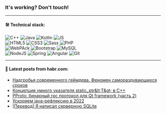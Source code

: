 ### It's working? Don't touch!

---

#### 🛠️ Technical stack:

![C++](https://img.shields.io/badge/C++-informational?logo=c%2B%2B&style=flat&logoColor=white&color=9C033A)
![Java](https://img.shields.io/badge/Java-informational?logo=java&style=flat&logoColor=white&color=007396)
![Kotlin](https://img.shields.io/badge/Kotlin-informational?logo=Kotlin&style=flat&logoColor=white&color=0095D5)
![JS](https://img.shields.io/badge/JS-informational?logo=javaScript&style=flat&logoColor=black&color=F7Df1E) <br>
![HTML5](https://img.shields.io/badge/HTML5-informational?logo=html5&style=flat&logoColor=white&color=E34F26)
![CSS3](https://img.shields.io/badge/CSS3-informational?logo=css3&style=flat&logoColor=white&color=157286)
![Sass](https://img.shields.io/badge/Saas-informational?logo=sass&style=flat&logoColor=white&color=hotpink)
![PHP](https://img.shields.io/badge/PHP-informational?logo=php&style=flat&logoColor=white&color=777BB4) <br>
![WebPAck](https://img.shields.io/badge/WebPack-informational?logo=webPack&style=flat&logoColor=white&color=FF6F00)
![Bootstrap](https://img.shields.io/badge/Bootstrap-informational?logo=Bootstrap&style=flat&logoColor=white&color=7952B3)
![MySQL](https://img.shields.io/badge/MySQL-informational?logo=MySQL&style=flat&logoColor=white&color=00f) <br>
![NodeJS](https://img.shields.io/badge/NodeJS-informational?logo=node.js&style=flat&logoColor=white&color=43853D)
![Spring](https://img.shields.io/badge/Spring-informational?logo=Spring&style=flat&logoColor=white&color=0A9EDC)
![Angular](https://img.shields.io/badge/Vue-informational?logo=vue.js&style=flat&logoColor=white&color=red)
![Git](https://img.shields.io/badge/Git-informational?logo=git&style=flat&logoColor=white&color=darkorange)

___

#### 💬 Latest posts from habr.com:

<!-- BLOG-POST-LIST:START -->
- [Надгробья современного геймдева. Феномен самораздувающихся сроков](https://habr.com/ru/post/665744/?utm_source=habrahabr&utm_medium=rss&utm_campaign=665744)
- [Концепция умного указателя static_ptr&amp;lt;T&amp;gt; в C++](https://habr.com/ru/post/665632/?utm_source=habrahabr&utm_medium=rss&utm_campaign=665632)
- [PProto: бинарный rpc протокол для Qt framework &lpar;часть 2&rpar;](https://habr.com/ru/post/665722/?utm_source=habrahabr&utm_medium=rss&utm_campaign=665722)
- [Ускоряем java-рефлексию в 2022](https://habr.com/ru/post/665726/?utm_source=habrahabr&utm_medium=rss&utm_campaign=665726)
- [[Перевод] Я написал серверную SQLite](https://habr.com/ru/post/665708/?utm_source=habrahabr&utm_medium=rss&utm_campaign=665708)
<!-- BLOG-POST-LIST:END -->
